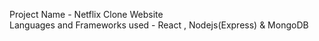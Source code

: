 Project Name  - Netflix Clone Website 
<br>
Languages and Frameworks used - React , Nodejs(Express) & MongoDB 
